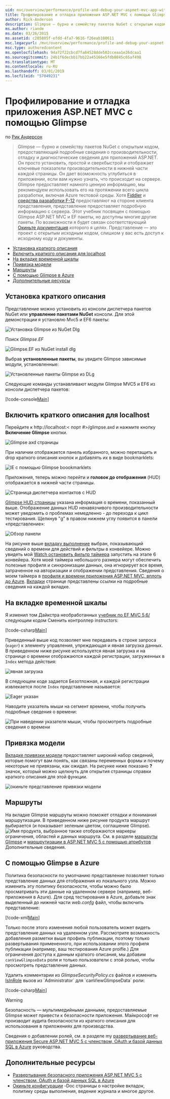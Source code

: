 ```yaml
---
uid: mvc/overview/performance/profile-and-debug-your-aspnet-mvc-app-with-glimpse
title: Профилирование и отладка приложения ASP.NET MVC с помощью Glimpse | Документация Майкрософт
author: Rick-Anderson
description: Glimpse — бурно и семейству пакетов NuGet с открытым кодом, предоставляющий подробные сведения о производительности, отладку и диагностических сведений для ASP.NET...
ms.author: riande
ms.date: 03/26/2015
ms.assetid: c205805f-efdd-4fa7-9616-f26eab180611
msc.legacyurl: /mvc/overview/performance/profile-and-debug-your-aspnet-mvc-app-with-glimpse
msc.type: authoredcontent
ms.openlocfilehash: 94a72f22cbcd7fa84528dde502cceaa1e26dcaa1
ms.sourcegitcommit: 24b1f6decbb17bb22a45166e5fdb0845c65af498
ms.translationtype: MT
ms.contentlocale: ru-RU
ms.lasthandoff: 03/01/2019
ms.locfileid: "57049231"
---
```

<a name="profile-and-debug-your-aspnet-mvc-app-with-glimpse"></a>Профилирование и отладка приложения ASP.NET MVC с помощью Glimpse
====================
по [Рик Андерсон]((https://twitter.com/RickAndMSFT))

> Glimpse — бурно и семейству пакетов NuGet с открытым кодом, предоставляющий подробные сведения о производительности, отладку и диагностические сведения для приложений ASP.NET. Он просто установить, простой и сверхбыстрой и отображает ключевые показатели производительности в нижней части каждой страницы. Он дает возможность углубиться в приложении, если вам нужно узнать, что происходит на сервере. Glimpse предоставляет намного ценную информацию, мы рекомендуем использовать его на протяжении всего цикла разработки, включая Azure тестовой среды. Хотя [Fiddler](http://www.telerik.com/fiddler) и [средства разработки F-12](https://msdn.microsoft.com/library/ie/gg589512(v=vs.85).aspx) предоставляют на стороне клиента представления, представление предоставляет подробную информацию с сервера. Этот учебник посвящен с помощью Glimpse ASP.NET MVC и EF пакеты, но доступны многие другие пакеты. По возможности я будет связан соответствующий [Окиньте документация](http://getglimpse.com/Docs/) которого я целях. Представление — это проект с открытым исходным кодом, слишком у вас есть доступ к исходному коду и документы.


- [Установка краткого описания](#ig)
- [Включить краткого описания для localhost](#eg)
- [На вкладке временной шкалы](#Time)
- [Привязка модели](#mb)
- [Маршруты](#route)
- [С помощью Glimpse в Azure](#da)
- [Дополнительные ресурсы](#addRes)

<a id="ig"></a>
## <a name="installing-glimpse"></a>Установка краткого описания

Представление можно установить из консоли диспетчера пакетов NuGet или **управление пакетами NuGet** консоли. Для этой демонстрации я установлю Mvc5 и EF6 пакеты:

![Установка Glimpse из NuGet Dlg](profile-and-debug-your-aspnet-mvc-app-with-glimpse/_static/image1.png)

Поиск *Glimpse.EF*

![Glimpse.EF из NuGet install dlg](profile-and-debug-your-aspnet-mvc-app-with-glimpse/_static/image2.png)

Выбрав **установленные пакеты**, вы увидите Glimpse зависимые модули, установленные:

![Установленные пакеты Glimpse из DLg](profile-and-debug-your-aspnet-mvc-app-with-glimpse/_static/image3.png)

Следующие команды устанавливают модули Glimpse MVC5 и EF6 из консоли диспетчера пакетов:

[!code-console[Main](profile-and-debug-your-aspnet-mvc-app-with-glimpse/samples/sample1.cmd)]

<a id="eg"></a>
## <a name="enable-glimpse-for-localhost"></a>Включить краткого описания для localhost

Перейдите к http://localhost:&lt; порт #&gt;/glimpse.axd и нажмите кнопку <strong>Включение Glimpse</strong> кнопки.

![Glimpse axd страницы](profile-and-debug-your-aspnet-mvc-app-with-glimpse/_static/image4.png)

При наличии отображается панель избранного, можно перетащить и drop краткого описания кнопок и добавлять их в виде bookmarklets:

![IE с помощью Glimpse boookmarklets](profile-and-debug-your-aspnet-mvc-app-with-glimpse/_static/image5.png)

Приложения, теперь можно перейти и **головок до отображения** (HUD) отображается в нижней части страницы.

![Страница диспетчера контактов с HUD](profile-and-debug-your-aspnet-mvc-app-with-glimpse/_static/image6.png)

[Glimpse HUD страницы](http://getglimpse.com/Docs/Heads-up-Display) указана информация о времени, показанный выше. Отображение данных HUD ненавязчивого производительности может уведомить о проблемах немедленно - до перехода к цикл тестирования. Щелкнув &quot;g&quot; в правом нижнем углу появится в панели «представление»:

![Обзор панели](profile-and-debug-your-aspnet-mvc-app-with-glimpse/_static/image7.png)

На рисунке выше [вкладку выполнение](http://getglimpse.com/Docs/Execution-Tab) выбран, показывающий сведений о времени для действий и фильтры в конвейере. Можно увидеть мой [Watch остановить фильтр таймера](http://www.nuget.org/packages/StopWatch/) запустить на этапе 6 конвейера. Хотя моей таймера небольшого размера могут обеспечить полезные профиля и синхронизации данных, она игнорирует все время, затраченное на авторизации и отображении представления. Сведения о моем таймера в [профиля и времени приложения ASP.NET MVC, вплоть до Azure](https://blogs.msdn.com/b/webdev/archive/2014/07/29/profile-and-time-your-asp-net-mvc-app-all-the-way-to-azure.aspx). [Вкладки](http://getglimpse.com/Docs/Tabs) странице представлены ссылки на подробные сведения на каждой вкладке.

<a id="Time"></a>
## <a name="the-timeline-tab"></a>На вкладке временной шкалы

Я изменил том Дайкстра необработанных [учебник по EF MVC 5,6/](../getting-started/getting-started-with-ef-using-mvc/creating-an-entity-framework-data-model-for-an-asp-net-mvc-application.md) следующим кодом Сменить контроллер instructors:

[!code-csharp[Main](profile-and-debug-your-aspnet-mvc-app-with-glimpse/samples/sample2.cs?highlight=1,20-31)]

Приведенный выше код позволяет мне передавать в строке запроса (`eager`) к элементу управления, упреждающая и явная загрузка данных. В приведенном ниже рисунке используется явная загрузка и на странице о времени отображаются каждой регистрации, загруженных в `Index` метода действия:

![явная загрузка](profile-and-debug-your-aspnet-mvc-app-with-glimpse/_static/image8.png)

В следующем коде задается Безотложная, и каждой регистрации извлекается после `Index` представление называется:

![Eager указан](profile-and-debug-your-aspnet-mvc-app-with-glimpse/_static/image9.png)

Наводите указатель мыши на сегмент времени, чтобы получить подробные сведения о времени:

![При наведении указателя мыши, чтобы просмотреть подробные сведения о времени](profile-and-debug-your-aspnet-mvc-app-with-glimpse/_static/image10.png)

<a id="mb"></a>
## <a name="model-binding"></a>Привязка модели

[Вкладке привязки модели](http://getglimpse.com/Docs/Model-Binding-Tab) предоставляет широкий набор сведений, которые помогут вам понять, как связаны переменных формы и почему некоторые не привязаны, как ожидал. На рисунке ниже показано **?** значок, который можно щелкнуть для открытия страницы справки краткого описания для этой функции.

![окиньте представление привязки модели](profile-and-debug-your-aspnet-mvc-app-with-glimpse/_static/image11.png)

<a id="route"></a>
## <a name="routes"></a>Маршруты

 На вкладке Glimpse маршруты можно поможет отладки и понимания маршрутизации. В приведенном ниже рисунке продукта маршрут выбирается (и показывает зеленым цветом, соглашение Glimpse). ![Имя продукта, выбранное](profile-and-debug-your-aspnet-mvc-app-with-glimpse/_static/image12.png) также отображаются маркеры ограничения, областей и данных маршрута. См. в разделе [маршруты Glimpse](http://getglimpse.com/Docs/Routes-Tab) и [маршрутизации в ASP.NET MVC 5 с помощью атрибутов](https://blogs.msdn.com/b/webdev/archive/2013/10/17/attribute-routing-in-asp-net-mvc-5.aspx) Дополнительные сведения. 

<a id="da"></a>
## <a name="using-glimpse-on-azure"></a>С помощью Glimpse в Azure

Политика безопасности по умолчанию представление позволяет только представление данных для отображения из локального узла. Можно изменить эту политику безопасности, чтобы можно было просматривать эти данные на удаленном сервере (например, веб-приложения в Azure). Для сред тестирования в Azure, добавьте знак выделенный до нижней части *web.confg* файл, чтобы включить представление:

[!code-xml[Main](profile-and-debug-your-aspnet-mvc-app-with-glimpse/samples/sample3.xml?highlight=2-6)]

Только после этого изменения любой пользователь может видеть представление данных на удаленном узле. Рассмотрите возможность добавления разметки выше профиль публикации, поэтому только развертывания примененного, при использовании этого профиля публикации (например, ваш тестирования Azure proifle.) Для ограничения доступа к данным краткого описания, мы добавим `canViewGlimpseData` роли и только пользователи с этой ролью, чтобы просмотреть представление данных.

Удалить комментарии из *GlimpseSecurityPolicy.cs* файлов и изменить [IsInRole](https://msdn.microsoft.com/library/system.security.principal.iprincipal.isinrole(v=vs.110).aspx) вызов из `Administrator` для `canViewGlimpseData` роли:

[!code-csharp[Main](profile-and-debug-your-aspnet-mvc-app-with-glimpse/samples/sample4.cs?highlight=6)]

> [!WARNING]
> Безопасность — мультимедийными данными, предоставляемые Glimpse может привести к безопасности приложения. Майкрософт не производит аудита безопасности из краткого описания для использования в приложениях для производства.


Сведения о добавлении ролей, см. в разделе my [развертывание веб-приложения Secure ASP.NET MVC 5 с членством, OAuth и базой данных SQL в Azure](https://azure.microsoft.com/documentation/articles/web-sites-dotnet-deploy-aspnet-mvc-app-membership-oauth-sql-database/) руководства.

<a id="addRes"></a>
## <a name="additional-resources"></a>Дополнительные ресурсы

- [Развертывание безопасного приложения ASP.NET MVC 5 с членством, OAuth и базой данных SQL в Azure](https://azure.microsoft.com/documentation/articles/web-sites-dotnet-deploy-aspnet-mvc-app-membership-oauth-sql-database/)
- [Окиньте конфигурации](http://getglimpse.com/Docs/Configuration) -Doc страницы о настройке вкладок, политику среды выполнения, ведение журнала и многое другое.
